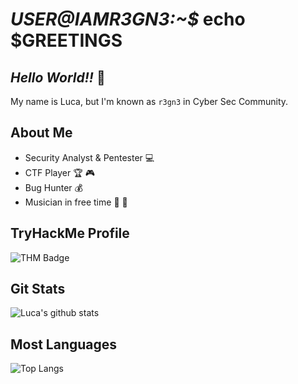 # *USER@IAMR3GN3:~$* echo $GREETINGS
## *Hello World!!* :tada:

My name is Luca, but I'm known as ``r3gn3`` in Cyber Sec Community.

## About Me
- Security Analyst & Pentester :computer: 
- CTF Player :trophy: :video_game:
- Bug Hunter :moneybag:
- Musician in free time :guitar: :musical_keyboard:

## TryHackMe Profile
![THM Badge](https://tryhackme.com/badge/87103)

## Git Stats
![Luca's github stats](https://github-readme-stats.vercel.app/api?username=r3gn3&show_icons=true&theme=synthwave)
## Most Languages
![Top Langs](https://github-readme-stats.vercel.app/api/top-langs/?username=r3gn3&layout=compact)
